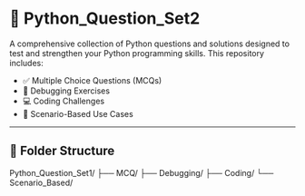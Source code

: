 # 🐍 Python_Question_Set2

A comprehensive collection of Python questions and solutions designed to test and strengthen your Python programming skills. This repository includes:

- ✅ Multiple Choice Questions (MCQs)
- 🐞 Debugging Exercises
- 💻 Coding Challenges
- 📘 Scenario-Based Use Cases

---

## 📂 Folder Structure

Python_Question_Set1/
├── MCQ/
├── Debugging/
├── Coding/
└── Scenario_Based/
